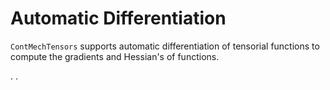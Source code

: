 # Automatic Differentiation

`ContMechTensors` supports automatic differentiation of tensorial functions to compute the gradients and Hessian's of functions.

.
.

